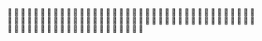 🐔
🐔
🐔
🐔
🐔
🐔
🐔
🐔
🐔
🐔
🐔
🐔
🐔
🐔
🐔
🐔
🐔
🐔
🐔
🐔
🐔
🐔
🐔
🐔
🐔
🐔
🐔
🐔
🐔
🐔
🐔
🐔
🐔
🐔
🐔
🐔
🐔
🐔
🐔
🐔
🐔
🐔
🐔
🐔
🐔
🐔
🐔
🐔
🐔
🐔
🐔
🐔
🐔
🐔
🐔
🐔
🐔
🐔
🐔
🐔
🐔
🐔
🐔
🐔
🐔
🐔
🐔
🐔
🐔
🐔
🐔
🐔
🐔
🐔
🐔
🐔
🐔
🐔
🐔
🐔
🐔
🐔
🐔
🐔
🐔
🐔
🐔
🐔
🐔
🐔
🐔
🐔
🐔
🐔
🐔
🐔
🐔

